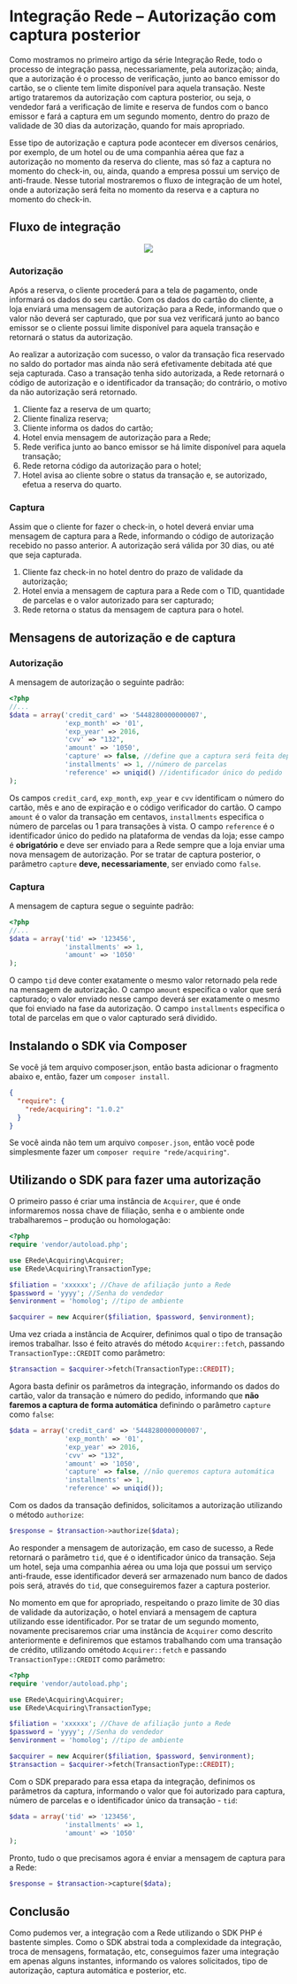 # Integração Rede – Autorização com captura posterior

Como mostramos no primeiro artigo da série Integração Rede, todo o processo de integração passa, necessariamente, pela autorização; ainda, que a autorização é o processo de verificação, junto ao banco emissor do cartão, se o cliente tem limite disponível para aquela transação. Neste artigo trataremos da autorização com captura posterior, ou seja, o vendedor fará a verificação de limite e reserva de fundos com o banco emissor e fará a captura em um segundo momento, dentro do prazo de validade de 30 dias da autorização, quando for mais apropriado.

Esse tipo de autorização e captura pode acontecer em diversos cenários, por exemplo, de um hotel ou de uma companhia aérea que faz a autorização no momento da reserva do cliente, mas só faz a captura no momento do check-in, ou, ainda, quando a empresa possui um serviço de anti-fraude. Nesse tutorial mostraremos o fluxo de integração de um hotel, onde a autorização será feita no momento da reserva e a captura no momento do check-in.

## Fluxo de integração

<p align="center">
    <img src="https://gist.githubusercontent.com/marcoescudeiro/00fb40991ad9035ad6c5/raw/650dd6927db6a3fae8a3415c3540858e31475215/auth.png" />
</p>

### Autorização

Após a reserva, o cliente procederá para a tela de pagamento, onde informará os dados do seu cartão. Com os dados do cartão do cliente, a loja enviará uma mensagem de autorização para a Rede, informando que o valor não deverá ser capturado, que por sua vez verificará junto ao banco emissor se o cliente possui limite disponível para aquela transação e retornará o status da autorização.

Ao realizar a autorização com sucesso, o valor da transação fica reservado no saldo do portador mas ainda não será efetivamente debitada até que seja capturada. Caso a transação tenha sido autorizada, a Rede retornará o código de autorização e o identificador da transação; do contrário, o motivo da não autorização será retornado.

1. Cliente faz a reserva de um quarto;
2. Cliente finaliza reserva;
3. Cliente informa os dados do cartão;
4. Hotel envia mensagem de autorização para a Rede;
5. Rede verifica junto ao banco emissor se há limite disponível para aquela transação;
6. Rede retorna código da autorização para o hotel;
7. Hotel avisa ao cliente sobre o status da transação e, se autorizado, efetua a reserva do quarto.

### Captura

Assim que o cliente for fazer o check-in, o hotel deverá enviar uma mensagem de captura para a Rede, informando o código de autorização recebido no passo anterior. A autorização será válida por 30 dias, ou até que seja capturada.

1. Cliente faz check-in no hotel dentro do prazo de validade da autorização;
2. Hotel envia a mensagem de captura para a Rede com o TID, quantidade de parcelas e o valor autorizado para ser capturado;
3. Rede retorna o status da mensagem de captura para o hotel.

## Mensagens de autorização e de captura

### Autorização

A mensagem de autorização o seguinte padrão:

```php
<?php
//...
$data = array('credit_card' => '5448280000000007',
              'exp_month' => '01',
              'exp_year' => 2016,
              'cvv' => "132",
              'amount' => '1050',
              'capture' => false, //define que a captura será feita depois
              'installments' => 1, //número de parcelas
              'reference' => uniqid() //identificador único do pedido
);
```

Os campos `credit_card`, `exp_month`, `exp_year` e `cvv` identificam o número do cartão, mês e ano de expiração e o código verificador do cartão. O campo `amount` é o valor da transação em centavos, `installments` especifica o número de parcelas ou 1 para transações à vista. O campo `reference` é o identificador único do pedido na plataforma de vendas da loja; esse campo é **obrigatório** e deve ser enviado para a Rede sempre que a loja enviar uma nova mensagem de autorização. Por se tratar de captura posterior, o parâmetro `capture` **deve, necessariamente**, ser enviado como `false`.

### Captura

A mensagem de captura segue o seguinte padrão:

```php
<?php
//...
$data = array('tid' => '123456',
              'installments' => 1,
			  'amount' => '1050'
);
```

O campo `tid` deve conter exatamente o mesmo valor retornado pela rede na mensagem de autorização. O campo `amount` especifica o valor que será capturado; o valor enviado nesse campo deverá ser exatamente o mesmo que foi enviado na fase da autorização. O campo `installments` especifica o total de parcelas em que o valor capturado será dividido.

## Instalando o SDK via Composer

Se você já tem arquivo composer.json, então basta adicionar o fragmento abaixo e, então, fazer um `composer install`.

```json
{
  "require": {
    "rede/acquiring": "1.0.2"
  }
}
```

Se você ainda não tem um arquivo `composer.json`, então você pode simplesmente fazer um `composer require "rede/acquiring"`.

## Utilizando o SDK para fazer uma autorização

O primeiro passo é criar uma instância de `Acquirer`, que é onde informaremos nossa chave de filiação, senha e o ambiente onde trabalharemos – produção ou homologação:

```php
<?php
require 'vendor/autoload.php';

use ERede\Acquiring\Acquirer;
use ERede\Acquiring\TransactionType;

$filiation = 'xxxxxx'; //Chave de afiliação junto a Rede
$password = 'yyyy'; //Senha do vendedor
$environment = 'homolog'; //tipo de ambiente

$acquirer = new Acquirer($filiation, $password, $environment);
```

Uma vez criada a instância de Acquirer, definimos qual o tipo de transação iremos trabalhar. Isso é feito através do método `Acquirer::fetch`, passando `TransactionType::CREDIT` como parâmetro:

```php
$transaction = $acquirer->fetch(TransactionType::CREDIT);
```

Agora basta definir os parâmetros da integração, informando os dados do cartão, valor da transação e número do pedido, informando que **não faremos a captura de forma automática** definindo o parâmetro `capture` como `false`:

```php
$data = array('credit_card' => '5448280000000007',
              'exp_month' => '01',
              'exp_year' => 2016,
              'cvv' => "132",
              'amount' => '1050',
              'capture' => false, //não queremos captura automática
              'installments' => 1,
              'reference' => uniqid());
```

Com os dados da transação definidos, solicitamos a autorização utilizando o método `authorize`:

```php
$response = $transaction->authorize($data);
```

Ao responder a mensagem de autorização, em caso de sucesso, a Rede retornará o parâmetro `tid`, que é o identificador único da transação. Seja um hotel, seja uma companhia aérea ou uma loja que possui um serviço anti-fraude, esse identificador deverá ser armazenado num banco de dados pois será, através do `tid`, que conseguiremos fazer a captura posterior.

No momento em que for apropriado, respeitando o prazo limite de 30 dias de validade da autorização, o hotel enviará a mensagem de captura utilizando esse identificador. Por se tratar de um segundo momento, novamente precisaremos criar uma instância de `Acquirer` como descrito anteriormente e definiremos que estamos trabalhando com uma transação de crédito, utilizando ométodo `Acquirer::fetch` e passando `TransactionType::CREDIT` como parâmetro:

```php
<?php
require 'vendor/autoload.php';

use ERede\Acquiring\Acquirer;
use ERede\Acquiring\TransactionType;

$filiation = 'xxxxxx'; //Chave de afiliação junto a Rede
$password = 'yyyy'; //Senha do vendedor
$environment = 'homolog'; //tipo de ambiente

$acquirer = new Acquirer($filiation, $password, $environment);
$transaction = $acquirer->fetch(TransactionType::CREDIT);
```

Com o SDK preparado para essa etapa da integração, definimos os parâmetros da captura, informando o valor que foi autorizado para captura, número de parcelas e o identificador único da transação - `tid`:

```php
$data = array('tid' => '123456',
              'installments' => 1,
			  'amount' => '1050'
);
```

Pronto, tudo o que precisamos agora é enviar a mensagem de captura para a Rede:

```php
$response = $transaction->capture($data);
```

## Conclusão

Como pudemos ver, a integração com a Rede utilizando o SDK PHP é bastente simples. Como o SDK abstrai toda a complexidade da integração, troca de mensagens, formatação, etc, conseguimos fazer uma integração em apenas alguns instantes, informando os valores solicitados, tipo de autorização, captura automática e posterior, etc.
